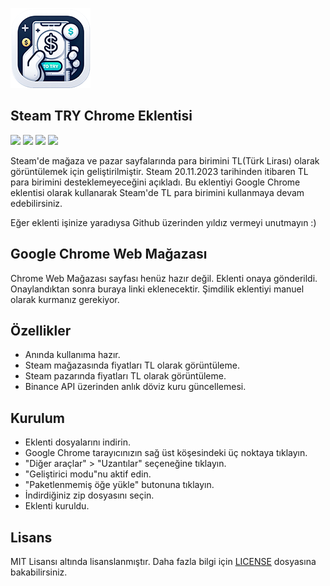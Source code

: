 ![](/icon-128x128.png)

Steam TRY Chrome Eklentisi
----------------
![](https://img.shields.io/github/stars/ArdaGnsrn/steam-try-chrome.svg?style=flat-square)
![](https://img.shields.io/github/forks/ArdaGnsrn/steam-try-chrome.svg?style=flat-square)
![](https://img.shields.io/github/issues/ArdaGnsrn/steam-try-chrome.svg?style=flat-square)
![](https://img.shields.io/github/license/ArdaGnsrn/steam-try-chrome.svg?style=flat-square)

Steam'de mağaza ve pazar sayfalarında para birimini TL(Türk Lirası) olarak görüntülemek için geliştirilmiştir. Steam 20.11.2023 tarihinden itibaren TL para birimini desteklemeyeceğini açıkladı. Bu eklentiyi Google Chrome eklentisi olarak kullanarak Steam'de TL para birimini kullanmaya devam edebilirsiniz.

Eğer eklenti işinize yaradıysa Github üzerinden yıldız vermeyi unutmayın :)

## Google Chrome Web Mağazası

Chrome Web Mağazası sayfası henüz hazır değil. Eklenti onaya gönderildi. Onaylandıktan sonra buraya linki eklenecektir. Şimdilik eklentiyi manuel olarak kurmanız gerekiyor.

## Özellikler
 - Anında kullanıma hazır.
 - Steam mağazasında fiyatları TL olarak görüntüleme.
 - Steam pazarında fiyatları TL olarak görüntüleme.
 - Binance API üzerinden anlık döviz kuru güncellemesi.

## Kurulum
- Eklenti dosyalarını indirin.
- Google Chrome tarayıcınızın sağ üst köşesindeki üç noktaya tıklayın.
- "Diğer araçlar" > "Uzantılar" seçeneğine tıklayın.
- "Geliştirici modu"nu aktif edin.
- "Paketlenmemiş öğe yükle" butonuna tıklayın.
- İndirdiğiniz zip dosyasını seçin.
- Eklenti kuruldu.

## Lisans
MIT Lisansı altında lisanslanmıştır. Daha fazla bilgi için [LICENSE](/LICENSE) dosyasına bakabilirsiniz.
